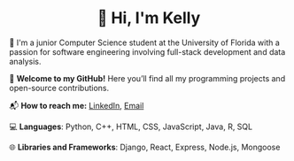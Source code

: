 <h1 align="center">👋 Hi, I'm Kelly</h1>

🏫 I'm a junior Computer Science student at the University of Florida with a passion for software engineering involving full-stack development and data analysis.

🎉 **Welcome to my GitHub!** Here you’ll find all my programming projects and open-source contributions.

📬 **How to reach me:** [LinkedIn](https://linkedin.com/in/kellyltran), [Email](mailto:kellytran.inbox@gmail.com)

💻 **Languages**: Python, C++, HTML, CSS, JavaScript, Java, R, SQL

🌐 **Libraries and Frameworks**: Django, React, Express, Node.js, Mongoose
